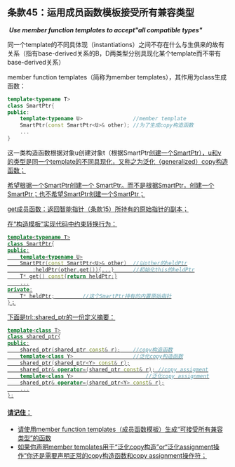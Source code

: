 ## 条款45：运用成员函数模板接受所有兼容类型

​			***Use member function templates to accept"all compatible types"***

同一个template的不同具体现（instantiations）之间不存在什么与生俱来的故有关系（指有base-derived关系的B，D两类型分别具现化某个template而不带有base-derived关系）

member function templates（简称为member templates），其作用为class生成函数：

```c++
template<typename T>
class SmartPtr{
public:
	template<typename U>				//member template
	SmartPtr(const SmartPtr<U>& other);	//为了生成copy构造函数
    ...
}
```

 这一类构造函数根据对象u创建对象t（根据SmartPtr<U>创建一个SmartPtr<T>），u和v 的类型是同一个template的不同具现化，又称之为泛化（generalized）copy构造函数；

希望根据一个SmartPtr<Bottom>创建一个 SmartPtr<Top>。而不是根据SmartPtr<Top>，创建一个SmartPtr<Bottom>；也不希望SmartPtr<double>创建一个SmartPtr<int>；

get成员函数：返回智能指针（条款15）所持有的原始指针的副本；

在“构造模板”实现代码中约束转换行为：

```c++
template<typename T>
class SmartPtr{
public:
	template<typename U>
	SmartPtr(const SmartPtr<U>& other)	//以other的heldPtr
		:heldPtr(other.get()){...}		//初始化this的heldPtr
	T* get() const{return heldPtr;}
	...
private:
	T* heldPtr;			//这个SmartPtr持有的内置原始指针
}；
```

下面是trl::shared_ptr的一份定义摘要：

```c++
template<class T>
class shared_ptr{
public:
	shared_ptr(shared_ptr const& r);	//copy构造函数
	template<class Y>					//泛化copy构造函数
	shared_ptr(shared_ptr<Y> const& r);
	shared_ptr& operator=(shared_ptr const& r);	//copy assigment
	template<class Y>						//泛化copy assignment
	shared_ptr& operator=(shared_ptr<Y> const& r);
	...
};
```

#### 请记住：

+ 请使用member function templates（成员函数模板）生成“可接受所有兼容类型”的函数
+ 如果你声明member templates用于“泛化copy构造”or“泛化assignment操作”你还是需要声明正常的copy构造函数和copy assignment操作符；